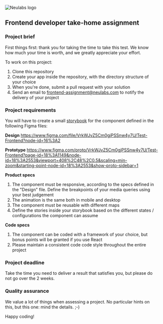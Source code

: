 ![Neulabs logo](https://github.com/neulabscom/frontend-assignment/blob/main/neulabs-logo-k%4010x.png)


## Frontend developer take-home assignment

### Project brief
First things first: thank you for taking the time to take this test. We know how much your time is worth, and we greatly
appreciate your effort.

To work on this project:
 1. Clone this repository
 2. Create your app inside the repository, with the directory structure of your choice
 3. When you're done, submit a pull request with your solution
 4. Send an email to frontend-assignment@neulabs.com to notify the delivery of your project

### Project requirements
You will have to create a small [storybook](https://storybook.js.org/) for the component defined in the following Figma files:

**Design**
https://www.figma.com/file/VrkWJvZ5Cm0gjPSSnw4y7U/Test-Frontend?node-id=16%3A2

**Prototype**
https://www.figma.com/proto/VrkWJvZ5Cm0gjPSSnw4y7U/Test-Frontend?page-id=18%3A1149&node-id=18%3A2553&viewport=408%2C48%2C0.5&scaling=min-zoom&starting-point-node-id=18%3A2553&show-proto-sidebar=1

**Product specs**
1. The component must be responsive, according to the specs defined in the "Design" file. Define the breakpoints of your media queries using your best judgement
2. The animation is the same both in mobile and desktop
3. The component must be reusable with different maps
4. Define the stories inside your storybook based on the different states / configurations the component can assume

**Code specs**
1. The component can be coded with a framework of your choice, but bonus points will be granted if you use React
2. Please maintain a consistent code code style throughout the entire project

### Project deadline
Take the time you need to deliver a result that satisfies you, but please do not go over the 2 weeks.

### Quality assurance
We value a lot of things when assessing a project. No particular hints on this, but this one: mind the details. ;-)

Happy coding!

